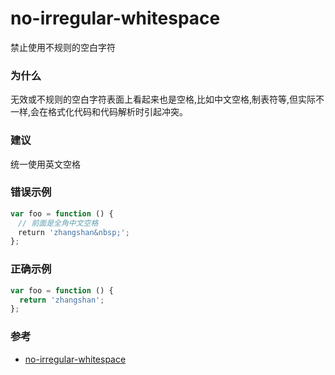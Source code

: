 # no-irregular-whitespace

禁止使用不规则的空白字符

### 为什么

无效或不规则的空白字符表面上看起来也是空格,比如中文空格,制表符等,但实际不一样,会在格式化代码和代码解析时引起冲突。

### 建议

统一使用英文空格

### 错误示例

```js
var foo = function () {
　// 前面是全角中文空格
　return 'zhangshan&nbsp;';
};
```

### 正确示例

```js
var foo = function () {
  return 'zhangshan';
};
```

### 参考

- [no-irregular-whitespace](https://eslint.org/docs/rules/no-irregular-whitespace)
